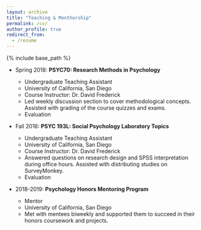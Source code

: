 ```yaml
---
layout: archive
title: "Teaching & Menthorship"
permalink: /cv/
author_profile: true
redirect_from:
  - /resume
---
```


{% include base_path %}

* Spring 2018: **PSYC70: Research Methods in Psychology**
  * Undergraduate Teaching Assistant
  * University of California, San Diego
  * Course Instructor: Dr. David Frederick
  * Led weekly discussion section to cover methodological concepts. Assisted with grading of the course quizzes and exams.
  * <a style = "text-decoration:none" href="https://mengdihuang.github.io/files/Huang_Mengdi_Student_IA_Evaluation_-_PSYC_70_-_Research_Methods_in_Psychology_%5BA00%5D_(Frederick_David_A)_-_SP18.pdf">Evaluation</a>


* Fall 2018: **PSYC 193L: Social Psychology Laboratory Topics**
  * Undergraduate Teaching Assistant
  * University of California, San Diego
  * Course Instructor: Dr. David Frederick
  * Answered questions on research design and SPSS interpretation during office hours. Assisted with distributing studies on SurveyMonkey.
  * <a style = "text-decoration:none" href="https://mengdihuang.github.io/files/Huang_Mengdi_Student_IA_Evaluation_-_PSYC_193L_-_Psychology_Laboratory_Topics_%5BA00%5D_(Frederick_David_A)_-_FA18.pdf">Evaluation</a>

* 2018-2019: **Psychology Honors Mentoring Program**
  * Mentor
  * University of California, San Diego
  * Met with mentees biweekly and supported them to succeed in their honors coursework and projects.
 
 
